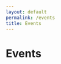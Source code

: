 ```yaml
---
layout: default
permalink: /events
title: Events
---
```


# Events

<!-- <ul>
    {% for post in site.categories.events %}
          <li>
                {{ post.excerpt }}<br>
                <a href="{{ site.baseurl }}{{ post.url }}">go to event details</a>
          </li>
    {% endfor %}
</ul> -->
